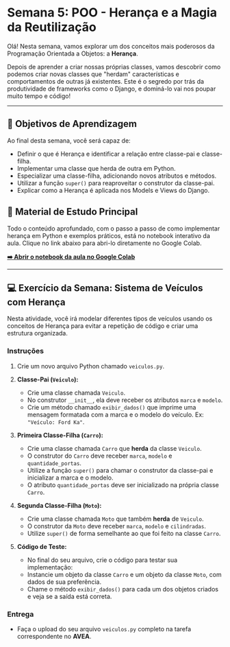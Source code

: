 # Semana 5: POO - Herança e a Magia da Reutilização

Olá! Nesta semana, vamos explorar um dos conceitos mais poderosos da Programação Orientada a Objetos: a **Herança**.

Depois de aprender a criar nossas próprias classes, vamos descobrir como podemos criar novas classes que "herdam" características e comportamentos de outras já existentes. Este é o segredo por trás da produtividade de frameworks como o Django, e dominá-lo vai nos poupar muito tempo e código!

---

## 🎯 Objetivos de Aprendizagem

Ao final desta semana, você será capaz de:

* Definir o que é Herança e identificar a relação entre classe-pai e classe-filha.
* Implementar uma classe que herda de outra em Python.
* Especializar uma classe-filha, adicionando novos atributos e métodos.
* Utilizar a função `super()` para reaproveitar o construtor da classe-pai.
* Explicar como a Herança é aplicada nos Models e Views do Django.

## 📖 Material de Estudo Principal

Todo o conteúdo aprofundado, com o passo a passo de como implementar herança em Python e exemplos práticos, está no notebook interativo da aula. Clique no link abaixo para abri-lo diretamente no Google Colab.

**[➡️ Abrir o notebook da aula no Google Colab](https://colab.research.google.com/github/delanohelio/tlp1/blob/main/conteudos/semana-05/aula_semana_05.ipynb)**

---

## 💻 Exercício da Semana: Sistema de Veículos com Herança

Nesta atividade, você irá modelar diferentes tipos de veículos usando os conceitos de Herança para evitar a repetição de código e criar uma estrutura organizada.

### Instruções

1.  Crie um novo arquivo Python chamado `veiculos.py`.

2.  **Classe-Pai (`Veiculo`):**
    * Crie uma classe chamada `Veiculo`.
    * No construtor `__init__`, ela deve receber os atributos `marca` e `modelo`.
    * Crie um método chamado `exibir_dados()` que imprime uma mensagem formatada com a marca e o modelo do veículo. Ex: `"Veículo: Ford Ka"`.

3.  **Primeira Classe-Filha (`Carro`):**
    * Crie uma classe chamada `Carro` que **herda** da classe `Veiculo`.
    * O construtor do `Carro` deve receber `marca`, `modelo` e `quantidade_portas`.
    * Utilize a função `super()` para chamar o construtor da classe-pai e inicializar a marca e o modelo.
    * O atributo `quantidade_portas` deve ser inicializado na própria classe `Carro`.

4.  **Segunda Classe-Filha (`Moto`):**
    * Crie uma classe chamada `Moto` que também **herda** de `Veiculo`.
    * O construtor da `Moto` deve receber `marca`, `modelo` e `cilindradas`.
    * Utilize `super()` de forma semelhante ao que foi feito na classe `Carro`.

5.  **Código de Teste:**
    * No final do seu arquivo, crie o código para testar sua implementação:
    * Instancie um objeto da classe `Carro` e um objeto da classe `Moto`, com dados de sua preferência.
    * Chame o método `exibir_dados()` para cada um dos objetos criados e veja se a saída está correta.

### Entrega

* Faça o upload do seu arquivo `veiculos.py` completo na tarefa correspondente no **AVEA**.